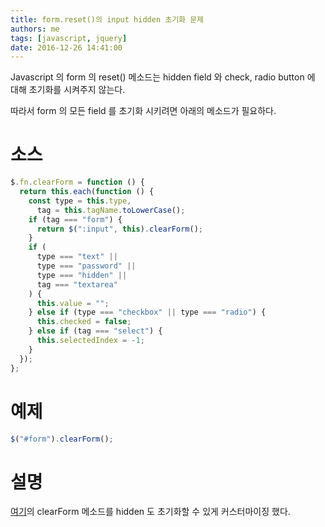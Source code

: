 ```yaml
---
title: form.reset()의 input hidden 초기화 문제
authors: me
tags: [javascript, jquery]
date: 2016-12-26 14:41:00
---
```


Javascript 의 form 의 reset() 메소드는 hidden field 와 check, radio button 에 대해 초기화를 시켜주지 않는다.

따라서 form 의 모든 field 를 초기화 시키려면 아래의 메소드가 필요하다.

# 소스

```js
$.fn.clearForm = function () {
  return this.each(function () {
    const type = this.type,
      tag = this.tagName.toLowerCase();
    if (tag === "form") {
      return $(":input", this).clearForm();
    }
    if (
      type === "text" ||
      type === "password" ||
      type === "hidden" ||
      tag === "textarea"
    ) {
      this.value = "";
    } else if (type === "checkbox" || type === "radio") {
      this.checked = false;
    } else if (tag === "select") {
      this.selectedIndex = -1;
    }
  });
};
```

# 예제

```javascript
$("#form").clearForm();
```

# 설명

[여기](https://www.sitepoint.com/jquery-function-clear-form-data/)의 clearForm 메소드를 hidden 도 초기화할 수 있게 커스터마이징 했다.
